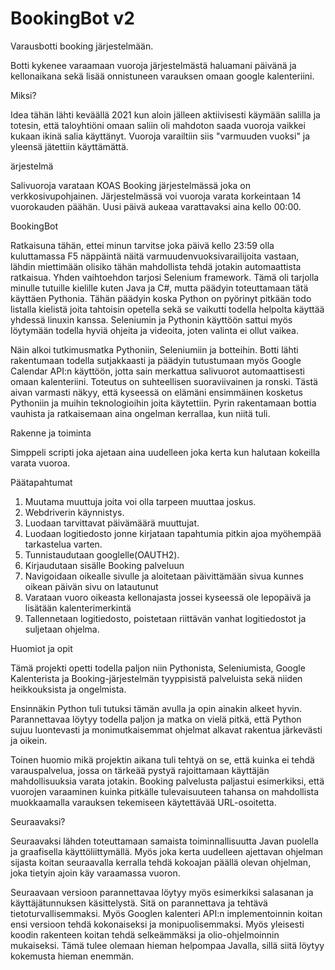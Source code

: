 # BookingBot v2

Varausbotti booking järjestelmään.

Botti kykenee varaamaan vuoroja järjestelmästä haluamani päivänä ja kellonaikana
sekä lisää onnistuneen varauksen omaan google kalenteriini.

Miksi?

Idea tähän lähti keväällä 2021 kun aloin jälleen aktiivisesti käymään
salilla ja totesin, että taloyhtiöni omaan saliin oli mahdoton saada vuoroja
vaikkei kukaan ikinä salia käyttänyt. Vuoroja varailtiin siis "varmuuden vuoksi"
ja yleensä jätettiin käyttämättä.
	
ärjestelmä
	
Salivuoroja varataan KOAS Booking järjestelmässä joka on
verkkosivupohjainen. Järjestelmässä voi vuoroja varata korkeintaan 14 vuorokauden
päähän. Uusi päivä aukeaa varattavaksi aina kello 00:00.
	
BookingBot
	
Ratkaisuna tähän, ettei minun tarvitse joka päivä kello 23:59 olla
kuluttamassa F5 näppäintä näitä varmuudenvuoksivarailijoita vastaan, lähdin
miettimään olisiko tähän mahdollista tehdä jotakin automaattista ratkaisua. Yhden
vaihtoehdon tarjosi Selenium framework. Tämä oli tarjolla minulle tutuille
kielille kuten Java ja C#, mutta päädyin toteuttamaan tätä käyttäen Pythonia.
Tähän päädyin koska Python on pyörinyt pitkään todo listalla kielistä joita
tahtoisin opetella sekä se vaikutti todella helpolta käyttää yhdessä linuxin
kanssa. Seleniumin ja Pythonin käyttöön sattui myös löytymään todella hyviä
ohjeita ja videoita, joten valinta ei ollut vaikea.

Näin alkoi tutkimusmatka Pythoniin, Seleniumiin ja botteihin. Botti lähti
rakentumaan todella sutjakkaasti ja päädyin tutustumaan myös Google Calendar API:n
käyttöön, jotta sain merkattua salivuorot automaattisesti omaan kalenteriini.
Toteutus on suhteellisen suoraviivainen ja ronski. Tästä aivan varmasti näkyy,
että kyseessä on elämäni ensimmäinen kosketus Pythoniin ja muihin teknologioihin
joita käytettiin. Pyrin rakentamaan bottia vauhista ja ratkaisemaan aina ongelman
kerrallaa, kun niitä tuli.
	
Rakenne ja toiminta

Simppeli scripti joka ajetaan aina uudelleen joka kerta kun halutaan kokeilla
varata vuoroa.
	
Päätapahtumat
1. 	Muutama muuttuja joita voi olla tarpeen muuttaa joskus.
2. 	Webdriverin käynnistys.
3. 	Luodaan tarvittavat päivämäärä muuttujat.
4. 	Luodaan logitiedosto jonne kirjataan tapahtumia pitkin ajoa myöhempää
	tarkastelua varten.
5.	Tunnistaudutaan googlelle(OAUTH2).
6.	Kirjaudutaan sisälle Booking palveluun
7.	Navigoidaan oikealle sivulle ja aloitetaan päivittämään sivua kunnes
	oikean päivän sivu on latautunut
8.	Varataan vuoro oikeasta kellonajasta jossei kyseessä ole lepopäivä
	ja lisätään kalenterimerkintä
9.	Tallennetaan logitiedosto, poistetaan riittävän vanhat logitiedostot ja
	suljetaan ohjelma.

Huomiot ja opit
	
Tämä projekti opetti todella paljon niin Pythonista, Seleniumista, Google
Kalenterista ja Booking-järjestelmän tyyppisistä palveluista sekä niiden
heikkouksista ja ongelmista.

Ensinnäkin Python tuli tutuksi tämän avulla ja opin ainakin alkeet hyvin.
Parannettavaa löytyy todella paljon ja matka on vielä pitkä, että Python sujuu
luontevasti ja monimutkaisemmat ohjelmat alkavat rakentua järkevästi ja oikein.

Toinen huomio mikä projektin aikana tuli tehtyä on se, että kuinka ei
tehdä varauspalvelua, jossa on tärkeää pystyä rajoittamaan käyttäjän
mahdollisuuksia varata jotakin. Booking palvelusta paljastui esimerkiksi, että
vuorojen varaaminen kuinka pitkälle tulevaisuuteen tahansa on mahdollista
muokkaamalla varauksen tekemiseen käytettävää URL-osoitetta.

Seuraavaksi?
	
Seuraavaksi lähden toteuttamaan samaista toiminnallisuutta Javan puolella
ja graafisella käyttöliittymällä. Myös joka kerta uudelleen ajettavan ohjelman
sijasta koitan seuraavalla kerralla tehdä kokoajan päällä olevan ohjelman, joka
tietyin ajoin käy varaamassa vuoron.

Seuraavaan versioon parannettavaa löytyy myös esimerkiksi salasanan ja
käyttäjätunnuksen käsittelystä. Sitä on parannettava ja tehtävä
tietoturvallisemmaksi. Myös Googlen kalenteri API:n implementoinnin koitan ensi
versioon tehdä kokonaiseksi ja monipuolisemmaksi. Myös yleisesti koodin rakenteen
koitan tehdä selkeämmäksi ja olio-ohjelmoinnin mukaiseksi. Tämä tulee olemaan
hieman helpompaa Javalla, sillä siitä löytyy kokemusta hieman enemmän.

